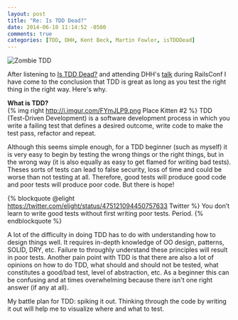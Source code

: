```yaml
---
layout: post
title: "Re: Is TDD Dead?"
date: 2014-06-10 11:14:52 -0500
comments: true
categories: [TDD, DHH, Kent Beck, Martin Fowler, isTDDDead]
---
```

![Zombie TDD](http://i.imgur.com/N2unFYi.jpg)

After listening to [Is TDD Dead?](http://martinfowler.com/articles/is-tdd-dead/) and attending DHH's [talk](http://www.confreaks.com/videos/3315-railsconf-keynote-writing-software) during RailsConf I have come to the conclusion that TDD is great as long as you test the right thing in the right way. Here's why.
<!-- more -->
**What is TDD?**  
{% img right http://i.imgur.com/FYmJLP9.png Place Kitten #2 %}
TDD (Test-Driven Development) is a software development process in which you write a failing test that defines a desired outcome, write code to make the test pass, refactor and repeat.

Although this seems simple enough, for a TDD beginner (such as myself) it is very easy to begin by testing the wrong things or the right things, but in the wrong way (it is also equally as easy to get flamed for writing bad tests). Theses sorts of tests can lead to false security, loss of time and could be worse than not testing at all. Therefore, good tests will produce good code and poor tests will produce poor code. But there is hope!

{% blockquote @elight https://twitter.com/elight/status/475121094450757633 Twitter %}
You don’t learn to write good tests without first writing poor tests. Period.
{% endblockquote %}

A lot of the difficulty in doing TDD has to do with understanding how to design things well. It requires in-depth knowledge of OO design, patterns, SOLID, DRY, etc. Failure to throughly understand these principles will result in poor tests. Another pain point with TDD is that there are also a lot of opinions on how to do TDD, what should and should not be tested, what constitutes a good/bad test, level of abstraction, etc. As a beginner this can be confusing and at times overwhelming because there isn't one right answer (if any at all).

My battle plan for TDD: spiking it out. Thinking through the code by writing it out will help me to visualize where and what to test.

<!-- TDD provides us with guidelines to help us think about design problems.-->
